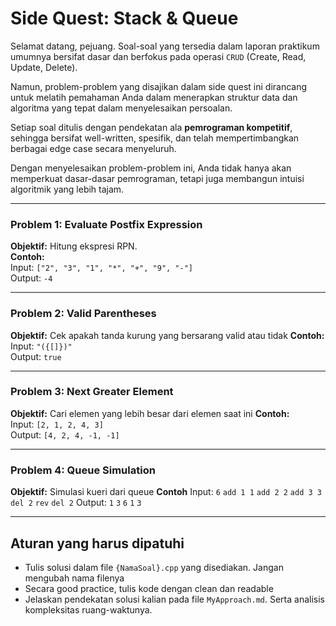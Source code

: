 # Side Quest: Stack & Queue 

Selamat datang, pejuang.
Soal-soal yang tersedia dalam laporan praktikum umumnya bersifat dasar dan berfokus pada operasi `CRUD` (Create, Read, Update, Delete).

Namun, problem-problem yang disajikan dalam side quest ini dirancang untuk melatih pemahaman Anda dalam menerapkan struktur data dan algoritma yang tepat dalam menyelesaikan persoalan.

Setiap soal ditulis dengan pendekatan ala **pemrograman kompetitif**, sehingga bersifat well-written, spesifik, dan telah mempertimbangkan berbagai edge case secara menyeluruh.

Dengan menyelesaikan problem-problem ini, Anda tidak hanya akan memperkuat dasar-dasar pemrograman, tetapi juga membangun intuisi algoritmik yang lebih tajam.

---


### Problem 1: Evaluate Postfix Expression  

**Objektif:** Hitung ekspresi RPN.  
**Contoh:**  
Input: `["2", "3", "1", "*", "+", "9", "-"]`  
Output: `-4`

---

### Problem 2: Valid Parentheses 

**Objektif:** Cek apakah tanda kurung yang bersarang valid atau tidak
**Contoh:**  
Input: `"({[]})"`  
Output: `true`

---

### Problem 3: Next Greater Element  

**Objektif:** Cari elemen yang lebih besar dari elemen saat ini
**Contoh:**  
Input: `[2, 1, 2, 4, 3]`  
Output: `[4, 2, 4, -1, -1]`

---

### Problem 4: Queue Simulation 

**Objektif:** Simulasi kueri dari queue
**Contoh** 
Input: 
`6`
`add 1 1`
`add 2 2`
`add 3 3`
`del 2`
`rev`
`del 2`
Output: 
`1`
`3`
`6`
`1`
`3`

---

## Aturan yang harus dipatuhi
- Tulis solusi dalam file `{NamaSoal}.cpp` yang disediakan. Jangan mengubah nama filenya
- Secara good practice, tulis kode dengan clean dan readable
- Jelaskan pendekatan solusi kalian pada file `MyApproach.md`. Serta analisis kompleksitas ruang-waktunya.
